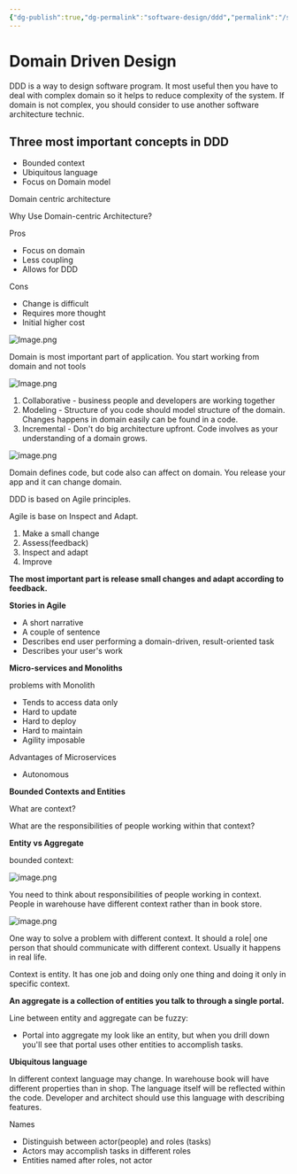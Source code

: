 ```yaml
---
{"dg-publish":true,"dg-permalink":"software-design/ddd","permalink":"/software-design/ddd/"}
---
```


# Domain Driven Design

DDD is a way to design software program. It most useful then you have to deal with complex domain so it helps to reduce complexity of the system. If domain is not complex, you should consider to use another software architecture technic.

## Three most important concepts in DDD
- Bounded context
- Ubiquitous language
- Focus on Domain model

Domain centric architecture

Why Use Domain-centric Architecture?

Pros

- Focus on domain
- Less coupling
- Allows for DDD

Cons

- Change is difficult
- Requires more thought
- Initial higher cost

![Image.png](https://res.craft.do/user/full/73194c2a-8262-dbc2-9d25-65597808e888/doc/007B074C-2A4A-4CD6-86DB-17BFB78635FC/EB505290-6607-446B-A6F3-ED10DB53C2B3_2/vNGQRPnTmBsPBDHS6CoYCl6orqxYjDr9sUzzZdppv0Yz/Image.png)

Domain is most important part of application. You start working from domain and not tools

![Image.png](https://res.craft.do/user/full/73194c2a-8262-dbc2-9d25-65597808e888/doc/007B074C-2A4A-4CD6-86DB-17BFB78635FC/293547D8-A89A-442B-A57A-A3D8D819C35D_2/AGsBWwbibBBEFW9ncri7gTYSifXjTIhsGwZH2dTHGJ8z/Image.png)

1. Collaborative - business people and developers are working together
2. Modeling - Structure of you code should model structure of the domain. Changes happens in domain easily can be found in a code.
3. Incremental - Don't do big architecture upfront. Code involves as your understanding of a domain grows.

![image.png](https://res.craft.do/user/full/73194c2a-8262-dbc2-9d25-65597808e888/doc/007B074C-2A4A-4CD6-86DB-17BFB78635FC/1DB35D79-0366-45EF-BAFF-D1C9C2E32CCD_2/A0oQ5KM0rWHNTVkd5fbuDAjuhkIvyBZypOqBoxSiSvoz/image.png)

Domain defines code, but code also can affect on domain. You release your app and it can change domain.

DDD is based on Agile principles.

Agile is base on Inspect and Adapt.

1. Make a small change
2. Assess(feedback)
3. Inspect and adapt
4. Improve

**The most important part is release small changes and adapt according to feedback.**

**Stories in Agile**

- A short narrative
- A couple of sentence
- Describes end user performing a domain-driven, result-oriented task
- Describes your user's work

**Micro-services and Monoliths**

problems with Monolith

- Tends to access data only
- Hard to update
- Hard to deploy
- Hard to maintain
- Agility imposable

Advantages of Microservices

- Autonomous

**Bounded Contexts and Entities**

What are context?

What are the responsibilities of people working within that context?

**Entity vs Aggregate**

bounded context:

![image.png](https://res.craft.do/user/full/73194c2a-8262-dbc2-9d25-65597808e888/doc/007B074C-2A4A-4CD6-86DB-17BFB78635FC/18C6C778-4321-472A-9578-699941ECB985_2/djx4OEGLkxFpz0Bc1nEsXOOwcudyMSp8xsDuO114lnsz/image.png)

You need to think about responsibilities of people working in context. People in warehouse have different context rather than in book store.

![image.png](https://res.craft.do/user/full/73194c2a-8262-dbc2-9d25-65597808e888/doc/007B074C-2A4A-4CD6-86DB-17BFB78635FC/5EB07021-DB1C-4BBD-9921-41A5E5DBBDAE_2/SJxG7Cz4Mamy61J3jtdMxtiOJFkfvymQj84C4Sxnj14z/image.png)

One way to solve a problem with different context. It should a role| one person that should communicate with different context. Usually it happens in real life.

Context is entity. It has one job and doing only one thing and doing it only in specific context.

**An aggregate is a collection of entities you talk to through a single portal.**

Line between entity and aggregate can be fuzzy:

- Portal into aggregate my look like an entity, but when you drill down you'll see that portal uses other entities to accomplish tasks.

**Ubiquitous language**

In different context language may change. In warehouse book will have different properties than in shop. The language itself will be reflected within the code. Developer and architect should use this language with describing features.

Names

- Distinguish between actor(people) and roles (tasks)
- Actors may accomplish tasks in different roles
- Entities named after roles, not actor
